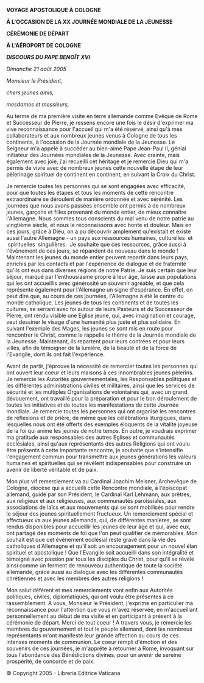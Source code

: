 **VOYAGE APOSTOLIQUE À COLOGNE**

**À L'OCCASION DE LA XX JOURNÉE MONDIALE DE LA JEUNESSE**

**CÉRÉMONIE DE DÉPART**

**À L'AÉROPORT DE COLOGNE**

***DISCOURS DU PAPE BENOÎT XVI***

*Dimanche 21 août 2005*

*Monsieur le Président,*

*chers jeunes amis,*

*mesdames et messieurs,*

Au terme de ma première visite en terre allemande comme Evêque de Rome et Successeur de Pierre, je ressens encore une fois le désir d'exprimer ma vive reconnaissance pour l'accueil qui m'a été réservé, ainsi qu'à mes collaborateurs et aux nombreux jeunes venus à Cologne de tous les continents, à l'occasion de la Journée mondiale de la Jeunesse. Le Seigneur m'a appelé à succéder au bien-aimé Pape Jean-Paul II, génial initiateur des Journées mondiales de la Jeunesse. Avec crainte, mais également avec joie, j'ai recueilli cet héritage et je remercie Dieu qui m'a permis de vivre avec de nombreux jeunes cette nouvelle étape de leur pèlerinage spirituel de continent en continent, en suivant la Croix du Christ.

Je remercie toutes les personnes qui se sont engagées avec efficacité, pour que toutes les étapes et tous les moments de cette rencontre extraordinaire se déroulent de manière ordonnée et avec sérénité. Les journées que nous avons passées ensemble ont permis à de nombreux jeunes, garçons et filles provenant du monde entier, de mieux connaître l'Allemagne. Nous sommes tous conscients du mal venu de notre patrie au vingtième siècle, et nous le reconnaissons avec honte et douleur. Mais en ces jours, grâce à Dieu, on a pu découvrir amplement qu'existait et existe aussi l'autre Allemagne - un pays aux ressources humaines, culturelles  et  spirituelles  singulières.  Je souhaite que ces ressources, grâce aussi à l'événement de ces jours, se répandent de nouveau dans le monde ! Maintenant les jeunes du monde entier peuvent repartir dans leurs pays, enrichis par les contacts et par l'expérience de dialogue et de fraternité qu'ils ont eus dans diverses régions de notre Patrie. Je suis certain que leur séjour, marqué par l'enthousiasme propre à leur âge, laisse aux populations qui les ont accueillis avec générosité un souvenir agréable, et que cela représente également pour l'Allemagne un signe d'espérance. En effet, on peut dire que, au cours de ces journées, l'Allemagne a été le centre du monde catholique. Les jeunes de tous les continents et de toutes les cultures, se serrant avec foi autour de leurs Pasteurs et du Successeur de Pierre, ont rendu visible une Eglise jeune, qui, avec imagination et courage, veut dessiner le visage d'une humanité plus juste et plus solidaire. En suivant l'exemple des Mages, les jeunes se sont mis en route pour rencontrer le Christ, comme le rappelle le thème de la Journée mondiale de la Jeunesse. Maintenant, ils repartent pour leurs contrées et pour leurs villes, afin de témoigner de la lumière, de la beauté et de la force de l'Evangile, dont ils ont fait l'expérience.

Avant de partir, j'éprouve la nécessité de remercier toutes les personnes qui ont ouvert leur coeur et leurs maisons à ces innombrables jeunes pèlerins. Je remercie les Autorités gouvernementales, les Responsables politiques et les différentes administrations civiles et militaires, ainsi que les services de sécurité et les multiples Organisations de volontaires qui, avec un grand dévouement, ont travaillé pour la préparation et pour le bon déroulement de toutes les initiatives et de toutes les manifestations de cette Journée mondiale. Je remercie toutes les personnes qui ont organisé les rencontres de réflexions et de prière, de même que les célébrations liturgiques, dans lesquelles nous ont été offerts des exemples éloquents de la vitalité joyeuse de la foi qui anime les jeunes de notre temps. En outre, je voudrais exprimer ma gratitude aux responsables des autres Eglises et communautés ecclésiales, ainsi qu'aux représentants des autres Religions qui ont voulu être présents à cette importante rencontre, je souhaite que s'intensifie l'engagement commun pour transmettre aux jeunes générations les valeurs humaines et spirituelles qui se révèlent indispensables pour construire un avenir de liberté véritable et de paix.

Mon plus vif remerciement va au Cardinal Joachim Meisner, Archevêque de Cologne, diocèse qui a accueilli cette Rencontre mondiale, à l'épiscopat allemand, guidé par son Président, le Cardinal Karl Lehmann, aux prêtres, aux religieux et aux religieuses, aux communautés paroissiales, aux associations de laïcs et aux mouvements qui se sont mobilisés pour rendre le séjour des jeunes spirituellement fructueux. Un remerciement spécial et affectueux va aux jeunes allemands, qui, de différentes manières, se sont rendus disponibles pour accueillir les jeunes de leur âge et qui, avec eux, ont partagé des moments de foi que l'on peut qualifier de mémorables. Mon souhait est que cet événement ecclésial reste gravé dans la vie des catholiques d'Allemagne et qu'il soit un encouragement pour un nouvel élan spirituel et apostolique ! Que l'Evangile soit accueilli dans son intégralité et témoigné avec passion par tous les disciples du Christ, pour qu'il se révèle ainsi comme un ferment de renouveau authentique de toute la société allemande, grâce aussi au dialogue avec les différentes communautés chrétiennes et avec les membres des autres religions !

Mon salut déférent et mes remerciements vont enfin aux Autorités politiques, civiles, diplomatiques, qui ont voulu être présentes à ce rassemblement. A vous, Monsieur le Président, j'exprime en particulier ma reconnaissance pour l'attention que vous m'avez réservée, en m'accueillant personnellement au début de ma visite et en participant à présent à la cérémonie de départ. Merci de tout coeur ! A travers vous, je remercie les membres du gouvernement et tout le peuple allemand, dont les nombreux représentants m'ont manifesté leur grande affection au cours de ces intenses moments de communion. Le coeur rempli d'émotion et des souvenirs de ces journées, je m'apprête à retourner à Rome, invoquant sur tous l'abondance des Bénédictions divines, pour un avenir de sereine prospérité, de concorde et de paix.

© Copyright 2005 - Libreria Editrice Vaticana